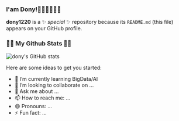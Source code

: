 ### I'am Dony!👋👋👋👋👋👋


**dony1220** is a ✨ _special_ ✨ repository because its `README.md` (this file) appears on your GitHub profile.

<h3 align="left">👩‍💻 My Github Stats 👩‍💻</h3>

![dony's GitHub stats](https://github-readme-stats.vercel.app/api?username=dony1220&theme=solarized-light&show_icons=true)


Here are some ideas to get you started:

- 🌱 I’m currently learning BigData/AI
- 👯 I’m looking to collaborate on ...
- 💬 Ask me about ...
- 📫 How to reach me: ...
- 😄 Pronouns: ...
- ⚡ Fun fact: ...
